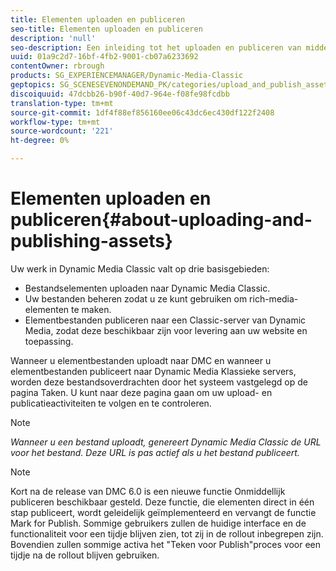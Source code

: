 ```yaml
---
title: Elementen uploaden en publiceren
seo-title: Elementen uploaden en publiceren
description: 'null'
seo-description: Een inleiding tot het uploaden en publiceren van middelen in Dynamic Media Classic.
uuid: 01a9c2d7-16bf-4fb2-9001-cb07a6233692
contentOwner: rbrough
products: SG_EXPERIENCEMANAGER/Dynamic-Media-Classic
geptopics: SG_SCENESEVENONDEMAND_PK/categories/upload_and_publish_assets
discoiquuid: 47dcbb26-b90f-40d7-964e-f08fe98fcdbb
translation-type: tm+mt
source-git-commit: 1df4f88ef856160ee06c43dc6ec430df122f2408
workflow-type: tm+mt
source-wordcount: '221'
ht-degree: 0%

---
```



# Elementen uploaden en publiceren{#about-uploading-and-publishing-assets}

Uw werk in Dynamic Media Classic valt op drie basisgebieden:

* Bestandselementen uploaden naar Dynamic Media Classic.
* Uw bestanden beheren zodat u ze kunt gebruiken om rich-media-elementen te maken.
* Elementbestanden publiceren naar een Classic-server van Dynamic Media, zodat deze beschikbaar zijn voor levering aan uw website en toepassing.

Wanneer u elementbestanden uploadt naar DMC en wanneer u elementbestanden publiceert naar Dynamic Media Klassieke servers, worden deze bestandsoverdrachten door het systeem vastgelegd op de pagina Taken. U kunt naar deze pagina gaan om uw upload- en publicatieactiviteiten te volgen en te controleren.

>[!NOTE]
>
>*Wanneer u een bestand uploadt, genereert Dynamic Media Classic de URL voor het bestand. Deze URL is pas actief als u het bestand publiceert.*

>[!NOTE]
>
>Kort na de release van DMC 6.0 is een nieuwe functie Onmiddellijk publiceren beschikbaar gesteld. Deze functie, die elementen direct in één stap publiceert, wordt geleidelijk geïmplementeerd en vervangt de functie Mark for Publish. Sommige gebruikers zullen de huidige interface en de functionaliteit voor een tijdje blijven zien, tot zij in de rollout inbegrepen zijn. Bovendien zullen sommige activa het &quot;Teken voor Publish&quot;proces voor een tijdje na de rollout blijven gebruiken.

